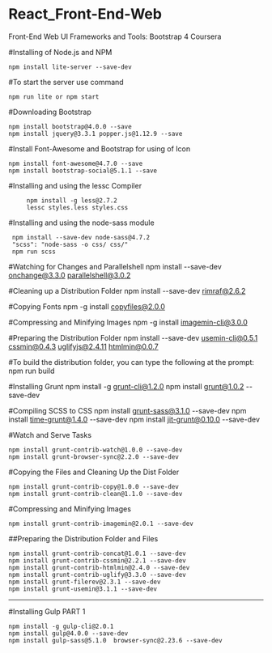 # React_Front-End-Web
 Front-End Web UI Frameworks and Tools: Bootstrap 4 Coursera

#Installing of Node.js and NPM

    npm install lite-server --save-dev

#To start the server use command

    npm run lite or npm start

#Downloading Bootstrap

    npm install bootstrap@4.0.0 --save
    npm install jquery@3.3.1 popper.js@1.12.9 --save


#Install Font-Awesome and Bootstrap for using of Icon

    npm install font-awesome@4.7.0 --save
    npm install bootstrap-social@5.1.1 --save 

#Installing and using the lessc Compiler

         npm install -g less@2.7.2
         lessc styles.less styles.css

#Installing and using the node-sass module

     npm install --save-dev node-sass@4.7.2
     "scss": "node-sass -o css/ css/"
     npm run scss

#Watching for Changes and Parallelshell
    npm install --save-dev onchange@3.3.0 parallelshell@3.0.2  


#Cleaning up a Distribution Folder
    npm install --save-dev rimraf@2.6.2 


#Copying Fonts
    npm -g install copyfiles@2.0.0


#Compressing and Minifying Images
    npm -g install imagemin-cli@3.0.0

#Preparing the Distribution Folder
    npm install --save-dev usemin-cli@0.5.1 cssmin@0.4.3 uglifyjs@2.4.11 htmlmin@0.0.7


#To build the distribution folder, you can type the following at the prompt:
    npm run build

#Installing Grunt
    npm install -g grunt-cli@1.2.0
    npm install grunt@1.0.2 --save-dev

#Compiling SCSS to CSS
    npm install grunt-sass@3.1.0 --save-dev
    npm install time-grunt@1.4.0 --save-dev
    npm install jit-grunt@0.10.0 --save-dev

#Watch and Serve Tasks

    npm install grunt-contrib-watch@1.0.0 --save-dev
    npm install grunt-browser-sync@2.2.0 --save-dev


#Copying the Files and Cleaning Up the Dist Folder

    npm install grunt-contrib-copy@1.0.0 --save-dev
    npm install grunt-contrib-clean@1.1.0 --save-dev

#Compressing and Minifying Images

    npm install grunt-contrib-imagemin@2.0.1 --save-dev

##Preparing the Distribution Folder and Files

    npm install grunt-contrib-concat@1.0.1 --save-dev
    npm install grunt-contrib-cssmin@2.2.1 --save-dev
    npm install grunt-contrib-htmlmin@2.4.0 --save-dev
    npm install grunt-contrib-uglify@3.3.0 --save-dev
    npm install grunt-filerev@2.3.1 --save-dev
    npm install grunt-usemin@3.1.1 --save-dev

-------------------------------

#Installing Gulp PART 1

    npm install -g gulp-cli@2.0.1
    npm install gulp@4.0.0 --save-dev
    npm install gulp-sass@5.1.0  browser-sync@2.23.6 --save-dev